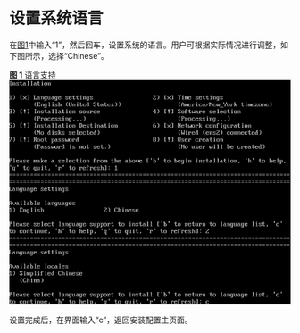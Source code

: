 # 设置系统语言<a name="ZH-CN_TOPIC_0187280611"></a>

在[图1](进入安装界面-0.md#zh-cn_topic_0155778949_zh-cn_topic_0151920777_fcabdc4c637504f26ac19e9c99f288111)中输入“1”，然后回车，设置系统的语言。用户可根据实际情况进行调整，如下图所示，选择“Chinese”。

**图 1**  语言支持<a name="zh-cn_topic_0155778953_zh-cn_topic_0151920795_fb355badb7c3f43b9855a0817c4c34a22"></a>  
![](figures/语言支持-0.png "语言支持-0")

设置完成后，在界面输入“c”，返回安装配置主页面。

